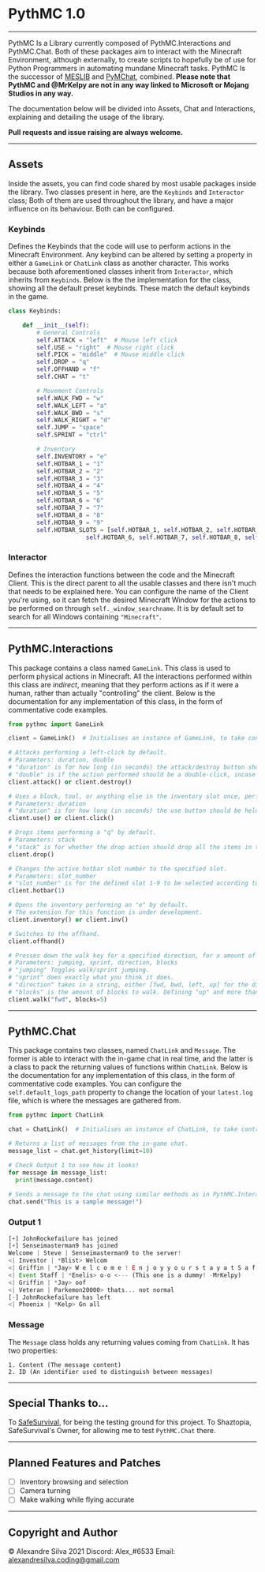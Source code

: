 # PythMC 1.0
___
PythMC Is a Library currently composed of PythMC.Interactions and PythMC.Chat. Both of these packages aim to interact with the Minecraft Environment, although externally, to create scripts to hopefully be of use for Python Programmers in automating mundane Minecraft tasks. PythMC Is the successor of [MESLIB](https://github.com/MrKelpy/MESL) and [PyMChat](https://github.com/MrKelpy/PyMChat), combined. **Please note that PythMC and @MrKelpy are not in any way linked to Microsoft or Mojang Studios in any way.**

The documentation below will be divided into Assets, Chat and Interactions, explaining and detailing the usage of the library.

**Pull requests and issue raising are always welcome.**
___
## Assets
Inside the assets, you can find code shared by most usable packages inside the library. Two classes present in here, are the `Keybinds` and `Interactor` class; Both of them are used throughout the library, and have a major influence on its behaviour. Both can be configured.

### Keybinds
Defines the Keybinds that the code will use to perform actions in the Minecraft Environment. Any keybind can be altered by setting a property in either a `GameLink` or `ChatLink` class as another character. This works because both aforementioned classes inherit from `Interactor`, which inherits from `Keybinds`. Below is the the implementation for the class, showing all the default preset keybinds. These match the default keybinds in the game.
```python
class Keybinds:

    def __init__(self):
        # General Controls
        self.ATTACK = "left"  # Mouse left click
        self.USE = "right"  # Mouse right click
        self.PICK = "middle"  # Mouse middle click
        self.DROP = "q"
        self.OFFHAND = "f"
        self.CHAT = "t"

        # Movement Controls
        self.WALK_FWD = "w"
        self.WALK_LEFT = "a"
        self.WALK_BWD = "s"
        self.WALK_RIGHT = "d"
        self.JUMP = "space"
        self.SPRINT = "ctrl"

        # Inventory
        self.INVENTORY = "e"
        self.HOTBAR_1 = "1"
        self.HOTBAR_2 = "2"
        self.HOTBAR_3 = "3"
        self.HOTBAR_4 = "4"
        self.HOTBAR_5 = "5"
        self.HOTBAR_6 = "6"
        self.HOTBAR_7 = "7"
        self.HOTBAR_8 = "8"
        self.HOTBAR_9 = "9"
        self.HOTBAR_SLOTS = [self.HOTBAR_1, self.HOTBAR_2, self.HOTBAR_3, self.HOTBAR_4, self.HOTBAR_5,
                      self.HOTBAR_6, self.HOTBAR_7, self.HOTBAR_8, self.HOTBAR_9]
```
### Interactor
Defines the interaction functions between the code and the Minecraft Client. This is the direct parent to all the usable classes and there isn't much that needs to be explained here. You can configure the name of the Client you're using, so it can fetch the desired Minecraft Window for the actions to be performed on through `self._window_searchname`. It is by default set to search for all Windows containing `"Minecraft"`.
___
## PythMC.Interactions
This package contains a class named `GameLink`. This class is used to  perform physical actions in Minecraft. All the interactions performed within this class are *indirect*, meaning that they perform actions as if it were a human, rather than actually "controlling" the client. Below is the documentation for any implementation of this class, in the form of commentative code examples.
```python
from pythmc import GameLink

client = GameLink()  # Initialises an instance of GameLink, to take control of the Minecraft Client.

# Attacks performing a left-click by default.
# Parameters: duration, double
# "duration" is for how long (in seconds) the attack/destroy button should be held down for.
# "double" is if the action performed should be a double-click, incase of the set key being a mouse button.
client.attack() or client.destroy()

# Uses a block, tool, or anything else in the inventory slot once, performing a right-click by default.
# Parameters: duration
# "duration" is for how long (in seconds) the use button should be held down for.
client.use() or client.click()

# Drops items performing a "q" by default.
# Parameters: stack
# "stack" is for whether the drop action should drop all the items in the slot rather than only one item at a time.
client.drop()

# Changes the active hotbar slot number to the specified slot.
# Parameters: slot_number
# "slot_number" is for the defined slot 1-9 to be selected according to the Keybinds.
client.hotbar(1)

# Opens the inventory performing an "e" by default.
# The extension for this function is under development.
client.inventory() or client.inv()

# Switches to the offhand.
client.offhand()

# Presses down the walk key for a specified direction, for x amount of blocks. Defaults to WASD.
# Parameters: jumping, sprint, direction, blocks
# "jumping" Toggles walk/sprint jumping.
# "sprint" does exactly what you think it does.
# "direction" takes in a string, either [fwd, bwd, left, up] for the direction of the movement.
# "blocks" is the amount of blocks to walk. Defining "up" and more than 1 block will have no effect. NOTE: Block definitions while flying are not accurate.
client.walk("fwd", blocks=5)
```
___
## PythMC.Chat
This package contains two classes, named `ChatLink` and `Message`. The former is able to interact with the in-game chat in real time, and the latter is a class to pack the returning values of functions within `ChatLink`. Below is the documentation for any implementation of this class, in the form of commentative code examples.
You can configure the `self.default_logs_path` property to change the location of your `latest.log` file, which is where the messages are gathered from.
```python
from pythmc import ChatLink

chat = ChatLink()  # Initialises an instance of ChatLink, to take control of the Minecraft Chat.

# Returns a list of messages from the in-game chat.
message_list = chat.get_history(limit=10)

# Check Output 1 to see how it looks!
for message in message_list:
  print(message.content)
  
# Sends a message to the chat using similar methods as in PythMC.Interactions
chat.send("This is a sample message!")
```

### Output 1
```js
[+] JohnRockefailure has joined
[+] Senseimasterman9 has joined
Welcome | Steve | Senseimasterman9 to the server!
<| Investor | *Blist> Welcom
<| Griffin | *Jay> W e l c o m e ! E n j o y y o u r s t a y a t S a f e S u r v i v a l
<| Event Staff | *Enelis> o-o <--- (This one is a dummy! -MrKelpy)
<| Griffin | *Jay> oof
<| Veteran | Parkemon20000> thats... not normal
[-] JohnRockefailure has left
<| Phoenix | *Kelp> Gn all
```

### Message
The `Message` class holds any returning values coming from `ChatLink`. It has two properties:

    1. Content (The message content)
    2. ID (An identifier used to distinguish between messages)
___
## Special Thanks to...
To [SafeSurvival](https://minecraft-server-list.com/server/291843/), for being the testing ground for this project.
To Shaztopia, SafeSurvival's Owner, for allowing me to test `PythMC.Chat` there.
___
## Planned Features and Patches
- [ ] Inventory browsing and selection  
- [ ] Camera turning
- [ ] Make walking while flying accurate

___
## Copyright and Author
© Alexandre Silva 2021
Discord: Alex_#6533
Email: alexandresilva.coding@gmail.com